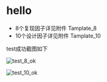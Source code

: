 # hello

- 8个复现因子详见附件 Tamplate_8
- 10个设计因子详见附件 Tamplate_10

test成功截图如下

![test_8_ok](/Users/chenchao/Documents/GitHub/hello-factor/test_8_ok.jpg)



![test_10_ok](/Users/chenchao/Documents/GitHub/hello-factor/test_10_ok.jpg)





